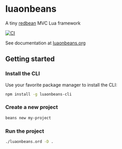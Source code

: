 # luaonbeans

A tiny [redbean](https://redbean.dev/) MVC Lua framework

[![CI](https://github.com/solisoft/luaonbeans/actions/workflows/specs.yml/badge.svg?branch=main)](https://github.com/solisoft/luaonbeans/actions/workflows/specs.yml)

See documentation at [luaonbeans.org](https://luaonbeans.org)

## Getting started

### Install the CLI

Use your favorite package manager to install the CLI:

```bash
npm install -g luaonbeans-cli
```

### Create a new project

```bash
beans new my-project
```

### Run the project

```bash
./luaonbeans.ord -D .
```
